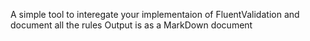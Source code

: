 A simple tool to interegate your implementaion of FluentValidation and document all the rules
Output is as a MarkDown document
